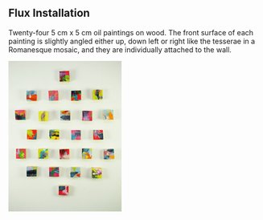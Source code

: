 ## Flux Installation 
<div class="inset">
Twenty-four 5 cm x 5 cm oil paintings on wood. The front surface of each painting is slightly angled either up, down left or right like the tesserae in a Romanesque mosaic, and they are individually attached to the wall.
</div>

<img class="asyncImage" src="img/Flux_Straight_on_sm.jpg"
     alt="Flux, oil on wood, 25 x 5 cm x 5 cm"
     class="col-sm-12" />

<div class="gallery" data-src="gallery.yml"></div>


